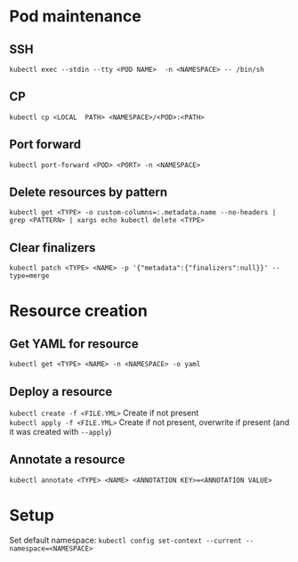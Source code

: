 # Pod maintenance
## SSH
`kubectl exec --stdin --tty <POD NAME>  -n <NAMESPACE> -- /bin/sh`

## CP
`kubectl cp <LOCAL  PATH> <NAMESPACE>/<POD>:<PATH>`

## Port forward
`kubectl port-forward <POD> <PORT> -n <NAMESPACE>`

## Delete resources by pattern
`kubectl get <TYPE> -o custom-columns=:.metadata.name --no-headers | grep <PATTERN> | xargs echo kubectl delete <TYPE>`

## Clear finalizers
`kubectl patch <TYPE> <NAME> -p '{"metadata":{"finalizers":null}}' --type=merge`


# Resource creation
## Get YAML for resource
`kubectl get <TYPE> <NAME> -n <NAMESPACE> -o yaml`

## Deploy a resource
`kubectl create -f <FILE.YML>` Create if not present  
`kubectl apply -f <FILE.YML>` Create if not present, overwrite if present (and it was created with `--apply`)

## Annotate a resource
`kubectl annotate <TYPE> <NAME> <ANNOTATION KEY>=<ANNOTATION VALUE>`

# Setup

Set default namespace: `kubectl config set-context --current --namespace=<NAMESPACE>`
